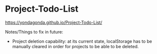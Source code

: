 # Project-Todo-List

https://yondagonda.github.io/Project-Todo-List/

Notes/Things to fix in future:
- Project deletion capability: at its current state, localStorage has to be manually cleared in order for projects to be able to be deleted.
